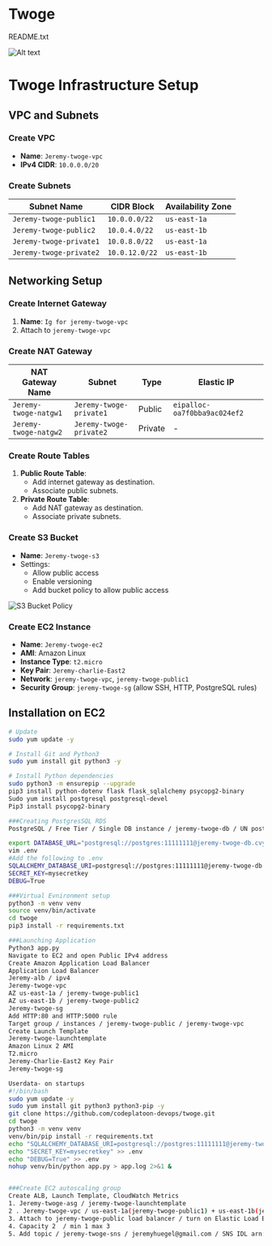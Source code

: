 # Twoge


README.txt

![Alt text]()


# Twoge Infrastructure Setup

## VPC and Subnets

### Create VPC
- **Name**: `Jeremy-twoge-vpc`
- **IPv4 CIDR**: `10.0.0.0/20`

### Create Subnets
| Subnet Name            | CIDR Block    | Availability Zone |
|------------------------|---------------|-------------------|
| `Jeremy-twoge-public1` | `10.0.0.0/22` | `us-east-1a`      |
| `Jeremy-twoge-public2` | `10.0.4.0/22` | `us-east-1b`      |
| `Jeremy-twoge-private1`| `10.0.8.0/22` | `us-east-1a`      |
| `Jeremy-twoge-private2`| `10.0.12.0/22`| `us-east-1b`      |

## Networking Setup

### Create Internet Gateway
1. **Name**: `Ig for jeremy-twoge-vpc`
2. Attach to `jeremy-twoge-vpc`

### Create NAT Gateway
| NAT Gateway Name       | Subnet           | Type      | Elastic IP |
|------------------------|------------------|-----------|------------|
| `Jeremy-twoge-natgw1`  | `Jeremy-twoge-private1` | Public    | `eipalloc-oa7f0bba9ac024ef2` |
| `Jeremy-twoge-natgw2`  | `Jeremy-twoge-private2` | Private   | -          |

### Create Route Tables
1. **Public Route Table**:
   - Add internet gateway as destination.
   - Associate public subnets.
2. **Private Route Table**:
   - Add NAT gateway as destination.
   - Associate private subnets.

### Create S3 Bucket
- **Name**: `Jeremy-twoge-s3`
- Settings:
  - Allow public access
  - Enable versioning
  - Add bucket policy to allow public access
    
![S3 Bucket Policy](https://github.com/user-attachments/assets/419da1a7-5ffd-4a87-a389-76a160b438cd)




### Create EC2 Instance
- **Name**: `Jeremy-twoge-ec2`
- **AMI**: Amazon Linux
- **Instance Type**: `t2.micro`
- **Key Pair**: `Jeremy-charlie-East2`
- **Network**: `jeremy-twoge-vpc`, `jeremy-twoge-public1`
- **Security Group**: `jeremy-twoge-sg` (allow SSH, HTTP, PostgreSQL rules)

## Installation on EC2
```bash
# Update
sudo yum update -y

# Install Git and Python3
sudo yum install git python3 -y

# Install Python dependencies
sudo python3 -m ensurepip --upgrade
pip3 install python-dotenv flask flask_sqlalchemy psycopg2-binary
Sudo yum install postgresql postgresql-devel
Pip3 install psycopg2-binary

###Creating PostgresSQL RDS
PostgreSQL / Free Tier / Single DB instance / jeremy-twoge-db / UN postgres  PA 11111111 / connect to jeremy-twoge-ec2 / jeremy-twoge-sg /  

export DATABASE_URL="postgresql://postgres:11111111@jeremy-twoge-db.cvyw6igek2bp.us-east-1.rds.amazonaws.com:5432/twogedb"
vim .env
#Add the following to .env
SQLALCHEMY_DATABASE_URI=postgresql://postgres:11111111@jeremy-twoge-db.cvyw6igek2bp.us-east-1.rds.amazonaws.com:5432/twogedb
SECRET_KEY=mysecretkey
DEBUG=True

###Virtual Evnironment setup
python3 -m venv venv
source venv/bin/activate
cd twoge
pip3 install -r requirements.txt

###Launching Application 
Python3 app.py
Navigate to EC2 and open Public IPv4 address 
Create Amazon Application Load Balancer
Application Load Balancer
Jeremy-alb / ipv4 
Jeremy-twoge-vpc
AZ us-east-1a / jeremy-twoge-public1
AZ us-east-1b / jeremy-twoge-public2
Jeremy-twoge-sg
Add HTTP:80 and HTTP:5000 rule 
Target group / instances / jeremy-twoge-public / jeremy-twoge-vpc
Create Launch Template
Jeremy-twoge-launchtemplate
Amazon Linux 2 AMI
T2.micro
Jeremy-Charlie-East2 Key Pair
Jeremy-twoge-sg

Userdata- on startups
#!/bin/bash
sudo yum update -y
sudo yum install git python3 python3-pip -y
git clone https://github.com/codeplatoon-devops/twoge.git
cd twoge
python3 -m venv venv
venv/bin/pip install -r requirements.txt
echo "SQLALCHEMY_DATABASE_URI=postgresql://postgres:11111111@jeremy-twoge-db.cvyw6igek2bp.us-east-1.rds.amazonaws.com:5432/twogedb" >> .env
echo "SECRET_KEY=mysecretkey" >> .env
echo "DEBUG=True" >> .env
nohup venv/bin/python app.py > app.log 2>&1 &


###Create EC2 autoscaling group
Create ALB, Launch Template, CloudWatch Metrics
1. Jeremy-twoge-asg / jeremy-twoge-launchtemplate
2 . Jeremy-twoge-vpc / us-east-1a(jeremy-twoge-public1) + us-east-1b(jeremy-twoge-public2)
3. Attach to jeremy-twoge-public load balancer / turn on Elastic Load Balancing Health Checks / 30 seconds
4. Capacity 2  / min 1 max 3
5. Add topic / jeremy-twoge-sns / jeremyhuegel@gmail.com / SNS IDL arn:aws:sns:us-east-1:536697237321:jeremy-twoge-sns:3940d3de-c6a6-41e3-8180-8a21c6f6ed81
